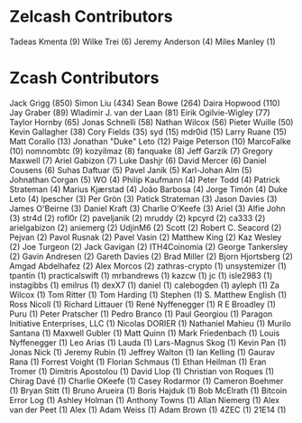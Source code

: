 Zelcash Contributors
==================

Tadeas Kmenta (9)
Wilke Trei (6)
Jeremy Anderson (4)
Miles Manley (1)

Zcash Contributors
==================

Jack Grigg (850)
Simon Liu (434)
Sean Bowe (264)
Daira Hopwood (110)
Jay Graber (89)
Wladimir J. van der Laan (81)
Eirik Ogilvie-Wigley (77)
Taylor Hornby (65)
Jonas Schnelli (58)
Nathan Wilcox (56)
Pieter Wuille (50)
Kevin Gallagher (38)
Cory Fields (35)
syd (15)
mdr0id (15)
Larry Ruane (15)
Matt Corallo (13)
Jonathan "Duke" Leto (12)
Paige Peterson (10)
MarcoFalke (10)
nomnombtc (9)
kozyilmaz (8)
fanquake (8)
Jeff Garzik (7)
Gregory Maxwell (7)
Ariel Gabizon (7)
Luke Dashjr (6)
David Mercer (6)
Daniel Cousens (6)
Suhas Daftuar (5)
Pavel Janík (5)
Karl-Johan Alm (5)
Johnathan Corgan (5)
WO (4)
Philip Kaufmann (4)
Peter Todd (4)
Patrick Strateman (4)
Marius Kjærstad (4)
João Barbosa (4)
Jorge Timón (4)
Duke Leto (4)
lpescher (3)
Per Grön (3)
Patick Strateman (3)
Jason Davies (3)
James O'Beirne (3)
Daniel Kraft (3)
Charlie O'Keefe (3)
Ariel (3)
Alfie John (3)
str4d (2)
rofl0r (2)
paveljanik (2)
mruddy (2)
kpcyrd (2)
ca333 (2)
arielgabizon (2)
aniemerg (2)
UdjinM6 (2)
Scott (2)
Robert C. Seacord (2)
Pejvan (2)
Pavol Rusnak (2)
Pavel Vasin (2)
Matthew King (2)
Kaz Wesley (2)
Joe Turgeon (2)
Jack Gavigan (2)
ITH4Coinomia (2)
George Tankersley (2)
Gavin Andresen (2)
Gareth Davies (2)
Brad Miller (2)
Bjorn Hjortsberg (2)
Amgad Abdelhafez (2)
Alex Morcos (2)
zathras-crypto (1)
unsystemizer (1)
tpantin (1)
practicalswift (1)
mrbandrews (1)
kazcw (1)
jc (1)
isle2983 (1)
instagibbs (1)
emilrus (1)
dexX7 (1)
daniel (1)
calebogden (1)
ayleph (1)
Za Wilcox (1)
Tom Ritter (1)
Tom Harding (1)
Stephen (1)
S. Matthew English (1)
Ross Nicoll (1)
Richard Littauer (1)
René Nyffenegger (1)
R E Broadley (1)
Puru (1)
Peter Pratscher (1)
Pedro Branco (1)
Paul Georgiou (1)
Paragon Initiative Enterprises, LLC (1)
Nicolas DORIER (1)
Nathaniel Mahieu (1)
Murilo Santana (1)
Maxwell Gubler (1)
Matt Quinn (1)
Mark Friedenbach (1)
Louis Nyffenegger (1)
Leo Arias (1)
Lauda (1)
Lars-Magnus Skog (1)
Kevin Pan (1)
Jonas Nick (1)
Jeremy Rubin (1)
Jeffrey Walton (1)
Ian Kelling (1)
Gaurav Rana (1)
Forrest Voight (1)
Florian Schmaus (1)
Ethan Heilman (1)
Eran Tromer (1)
Dimitris Apostolou (1)
David Llop (1)
Christian von Roques (1)
Chirag Davé (1)
Charlie OKeefe (1)
Casey Rodarmor (1)
Cameron Boehmer (1)
Bryan Stitt (1)
Bruno Arueira (1)
Boris Hajduk (1)
Bob McElrath (1)
Bitcoin Error Log (1)
Ashley Holman (1)
Anthony Towns (1)
Allan Niemerg (1)
Alex van der Peet (1)
Alex (1)
Adam Weiss (1)
Adam Brown (1)
4ZEC (1)
21E14 (1)
